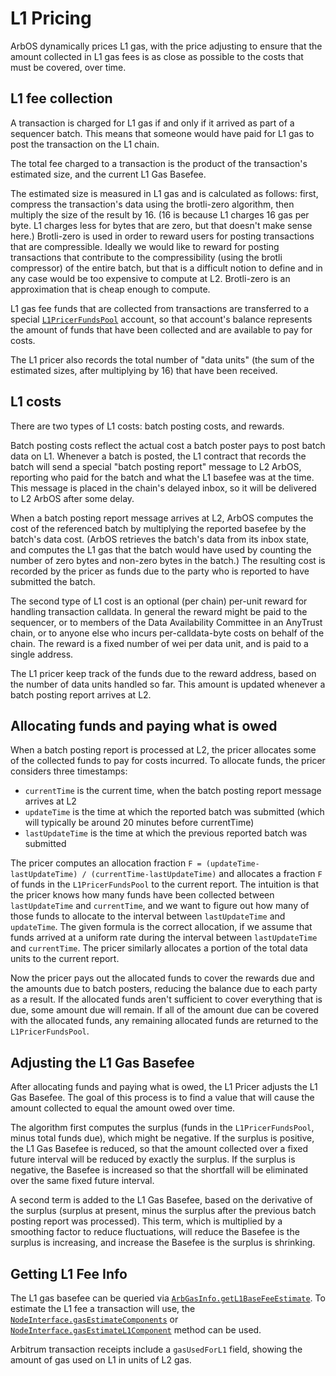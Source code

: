# L1 Pricing

ArbOS dynamically prices L1 gas, with the price adjusting to ensure that the amount collected in L1 gas fees is as close as possible to the costs that must be covered, over time.

## L1 fee collection

A transaction is charged for L1 gas if and only if it arrived as part of a sequencer batch. This means that someone would have paid for L1 gas to post the transaction on the L1 chain.

The total fee charged to a transaction is the product of the transaction's estimated size, and the current L1 Gas Basefee.

The estimated size is measured in L1 gas and is calculated as follows: first, compress the transaction's data using the brotli-zero algorithm, then multiply the size of the result by 16. (16 is because L1 charges 16 gas per byte. L1 charges less for bytes that are zero, but that doesn't make sense here.) Brotli-zero is used in order to reward users for posting transactions that are compressible. Ideally we would like to reward for posting transactions that contribute to the compressibility (using the brotli compressor) of the entire batch, but that is a difficult notion to define and in any case would be too expensive to compute at L2. Brotli-zero is an approximation that is cheap enough to compute.

L1 gas fee funds that are collected from transactions are transferred to a special [`L1PricerFundsPool`][l1pricerfundspool_link] account, so that account's balance represents the amount of funds that have been collected and are available to pay for costs.

The L1 pricer also records the total number of "data units" (the sum of the estimated sizes, after multiplying by 16) that have been received.

[l1pricerfundspool_link]: https://github.com/OffchainLabs/nitro/blob/3f4939df1990320310e7f39e8abb32d5c4d8045f/arbos/l1pricing/l1pricing.go#L46

## L1 costs

There are two types of L1 costs: batch posting costs, and rewards.

Batch posting costs reflect the actual cost a batch poster pays to post batch data on L1. Whenever a batch is posted, the L1 contract that records the batch will send a special "batch posting report" message to L2 ArbOS, reporting who paid for the batch and what the L1 basefee was at the time. This message is placed in the chain's delayed inbox, so it will be delivered to L2 ArbOS after some delay.

When a batch posting report message arrives at L2, ArbOS computes the cost of the referenced batch by multiplying the reported basefee by the batch's data cost. (ArbOS retrieves the batch's data from its inbox state, and computes the L1 gas that the batch would have used by counting the number of zero bytes and non-zero bytes in the batch.) The resulting cost is recorded by the pricer as funds due to the party who is reported to have submitted the batch.

The second type of L1 cost is an optional (per chain) per-unit reward for handling transaction calldata. In general the reward might be paid to the sequencer, or to members of the Data Availability Committee in an AnyTrust chain, or to anyone else who incurs per-calldata-byte costs on behalf of the chain. The reward is a fixed number of wei per data unit, and is paid to a single address.

The L1 pricer keep track of the funds due to the reward address, based on the number of data units handled so far. This amount is updated whenever a batch posting report arrives at L2.

## Allocating funds and paying what is owed

When a batch posting report is processed at L2, the pricer allocates some of the collected funds to pay for costs incurred. To allocate funds, the pricer considers three timestamps:

- `currentTime` is the current time, when the batch posting report message arrives at L2
- `updateTime` is the time at which the reported batch was submitted (which will typically be around 20 minutes before currentTime)
- `lastUpdateTime` is the time at which the previous reported batch was submitted

The pricer computes an allocation fraction `F = (updateTime-lastUpdateTime) / (currentTime-lastUpdateTime)` and allocates a fraction `F` of funds in the `L1PricerFundsPool` to the current report. The intuition is that the pricer knows how many funds have been collected between `lastUpdateTime` and `currentTime`, and we want to figure out how many of those funds to allocate to the interval between `lastUpdateTime` and `updateTime`. The given formula is the correct allocation, if we assume that funds arrived at a uniform rate during the interval between `lastUpdateTime` and `currentTime`. The pricer similarly allocates a portion of the total data units to the current report.

Now the pricer pays out the allocated funds to cover the rewards due and the amounts due to batch posters, reducing the balance due to each party as a result. If the allocated funds aren't sufficient to cover everything that is due, some amount due will remain. If all of the amount due can be covered with the allocated funds, any remaining allocated funds are returned to the `L1PricerFundsPool`.

## Adjusting the L1 Gas Basefee

After allocating funds and paying what is owed, the L1 Pricer adjusts the L1 Gas Basefee. The goal of this process is to find a value that will cause the amount collected to equal the amount owed over time.

The algorithm first computes the surplus (funds in the `L1PricerFundsPool`, minus total funds due), which might be negative. If the surplus is positive, the L1 Gas Basefee is reduced, so that the amount collected over a fixed future interval will be reduced by exactly the surplus. If the surplus is negative, the Basefee is increased so that the shortfall will be eliminated over the same fixed future interval.

A second term is added to the L1 Gas Basefee, based on the derivative of the surplus (surplus at present, minus the surplus after the previous batch posting report was processed). This term, which is multiplied by a smoothing factor to reduce fluctuations, will reduce the Basefee is the surplus is increasing, and increase the Basefee is the surplus is shrinking.

## Getting L1 Fee Info

The L1 gas basefee can be queried via [`ArbGasInfo.getL1BaseFeeEstimate`](precompiles.md). To estimate the L1 fee a transaction will use, the [`NodeInterface.gasEstimateComponents`](gas.md) or [`NodeInterface.gasEstimateL1Component`](gas.md) method can be used.

Arbitrum transaction receipts include a `gasUsedForL1` field, showing the amount of gas used on L1 in units of L2 gas.

